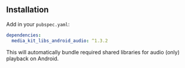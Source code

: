 ## Installation

Add in your `pubspec.yaml`:

```yaml
dependencies:
  media_kit_libs_android_audio: ^1.3.2
```

This will automatically bundle required shared libraries for audio (only) playback on Android.

